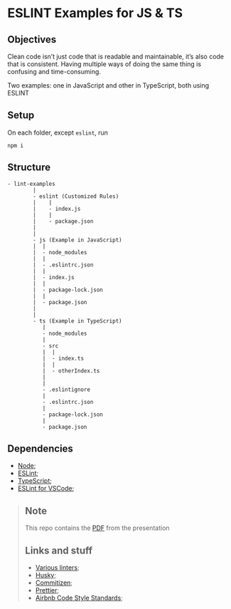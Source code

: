 # ESLINT Examples for JS & TS

## Objectives

Clean code isn’t just code that is readable and maintainable, it’s also code that is consistent. Having multiple ways of doing the same thing is confusing and time-consuming.

Two examples: one in JavaScript and other in TypeScript, both using ESLINT

## Setup
On each folder, except `eslint`, run

```text
npm i
```

## Structure

```text
- lint-examples
        |
        - eslint (Customized Rules)
        |    |
        |    - index.js
        |    |
        |    - package.json
        |
        |
        - js (Example in JavaScript)
        |  |
        |  - node_modules
        |  |
        |  - .eslintrc.json
        |  |
        |  - index.js
        |  |
        |  - package-lock.json
        |  |
        |  - package.json
        |
        |
        - ts (Example in TypeScript)
           |
           - node_modules
           |
           - src
           |  |
           |  - index.ts
           |  |
           |  - otherIndex.ts
           |
           |
           - .eslintignore
           |
           - .eslintrc.json
           |
           - package-lock.json
           |
           - package.json

```

## Dependencies

- [Node](https://nodejs.org/en/download/releases/);
- [ESLint](https://eslint.org/docs/user-guide/getting-started);
- [TypeScript](https://www.npmjs.com/package/typescript);
- [ESLint for VSCode](https://github.com/microsoft/vscode-eslint);

>## Note
>This repo contains the [PDF](https://github.com/filipedpsilva/lint-examples/blob/main/2020_11_19_ESLINT.pdf) from the presentation
>
>## Links and stuff
> - [Various linters](https://github.com/collections/clean-code-linters);
> - [Husky](https://github.com/typicode/husky);
> - [Commitizen](https://github.com/commitizen/cz-cli);
> - [Prettier](https://prettier.io/docs/en/integrating-with-linters.html);
> - [Airbnb Code Style Standards](https://github.com/airbnb/javascript);
